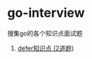 # go-interview

搜集go的各个知识点面试题

1. [defer知识点 (2道题)](https://github.com/shellhue/go-interview/blob/master/defer.md)
